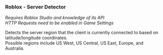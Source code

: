 ### Roblox - Server Detector
*Requires Roblox Studio and knowledge of its API*\
*HTTP Requests need to be enabled in Game Settings*

Detects the server region that the client is currently connected to based on latitude/longitude coordinates.\
Possible regions include US West, US Central, US East, Europe, and Australia.
